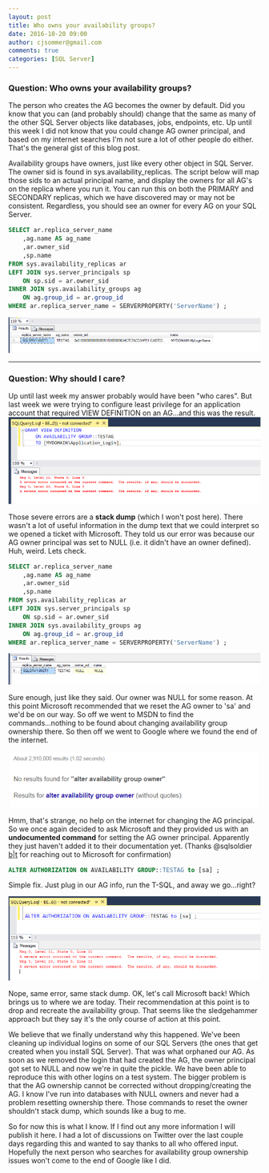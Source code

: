 ```yaml
---
layout: post
title: Who owns your availability groups?
date: 2016-10-20 09:00
author: cjsommer@gmail.com
comments: true
categories: [SQL Server]
---
```

<h3>Question: Who owns your availability groups?</h3>
The person who creates the AG becomes the owner by default. Did you know that you can (and probably should) change that the same as many of the other SQL Server objects like databases, jobs, endpoints, etc. Up until this week I did not know that you could change AG owner principal, and based on my internet searches I'm not sure a lot of other people do either. That's the general gist of this blog post.

Availability groups have owners, just like every other object in SQL Server. The owner sid is found in sys.availability_replicas. The script below will map those sids to an actual principal name, and display the owners for all AG's on the replica where you run it. You can run this on both the PRIMARY and SECONDARY replicas, which we have discovered may or may not be consistent.  Regardless, you should see an owner for every AG on your SQL Server. 

```sql
SELECT ar.replica_server_name
	,ag.name AS ag_name
	,ar.owner_sid
	,sp.name
FROM sys.availability_replicas ar
LEFT JOIN sys.server_principals sp
	ON sp.sid = ar.owner_sid 
INNER JOIN sys.availability_groups ag
	ON ag.group_id = ar.group_id
WHERE ar.replica_server_name = SERVERPROPERTY('ServerName') ;
```

<img alt='' class='alignnone size-full wp-image-1416 ' src='/img/2016/10/img_5808d8ed4c4aa.png' />

<hr>
<h3>Question: Why should I care?</h3>
Up until last week my answer probably would have been "who cares". But last week we were trying to configure least privilege for an application account that required VIEW DEFINITION on an AG...and this was the result. 

<img alt='' class='alignnone size-full wp-image-1366 ' src='/img/2016/10/img_58075c7754ab5.png' />

Those severe errors are a <strong>stack dump</strong> (which I won't post here). There wasn't a lot of useful information in the dump text that we could interpret so we opened a ticket with Microsoft. They told us our error was because our AG owner principal was set to NULL (i.e. it didn't have an owner defined). Huh, weird. Lets check.

```sql
SELECT ar.replica_server_name
	,ag.name AS ag_name
	,ar.owner_sid
	,sp.name
FROM sys.availability_replicas ar
LEFT JOIN sys.server_principals sp
	ON sp.sid = ar.owner_sid 
INNER JOIN sys.availability_groups ag
	ON ag.group_id = ar.group_id
WHERE ar.replica_server_name = SERVERPROPERTY('ServerName') ;
```

<img alt='' class='alignnone size-full wp-image-1417 ' src='/img/2016/10/img_5808d958c76da.png' />

Sure enough, just like they said. Our owner was NULL for some reason. At this point Microsoft recommended that we reset the AG owner to 'sa' and we'd be on our way. So off we went to MSDN to find the commands...nothing to be found about changing availability group ownership there. So then off we went to Google where we found the end of the internet. 

<img alt='' class='alignnone size-full wp-image-1408 ' src='/img/2016/10/img_5807f7578d0ff.png' />

Hmm, that's strange, no help on the internet for changing the AG principal.  So we once again decided to ask Microsoft and they provided us with an <strong>undocumented command</strong> for setting the AG owner principal. Apparently they just haven't added it to their documentation yet. (Thanks @sqlsoldier <a href="http://www.sqlsoldier.com/" target="_blank">b</a>|<a href="https://twitter.com/SQLSoldier" target="_blank">t</a> for reaching out to Microsoft for confirmation)

```sql
ALTER AUTHORIZATION ON AVAILABILITY GROUP::TESTAG to [sa] ;
```

Simple fix. Just plug in our AG info, run the T-SQL, and away we go...right?

<img alt='' class='alignnone size-full wp-image-1372 ' src='/img/2016/10/img_58075f43d6c1d.png' />

Nope, same error, same stack dump. OK, let's call Microsoft back! Which brings us to where we are today. Their recommendation at this point is to drop and recreate the availability group. That seems like the sledgehammer approach but they say it's the only course of action at this point. 

We believe that we finally understand why this happened. We've been cleaning up individual logins on some of our SQL Servers (the ones that get created when you install SQL Server). That was what orphaned our AG. As soon as we removed the login that had created the AG, the owner principal got set to NULL and now we're in quite the pickle. We have been able to reproduce this with other logins on a test system. The bigger problem is that the AG ownership cannot be corrected without dropping/creating the AG. I know I've run into databases with NULL owners and never had a problem resetting ownership there. Those commands to reset the owner shouldn't stack dump, which sounds like a bug to me.


So for now this is what I know. If I find out any more information I will publish it here. I had a lot of discussions on Twitter over the last couple days regarding this and wanted to say thanks to all who offered input. Hopefully the next person who searches for availability group ownership issues won't come to the end of Google like I did.





